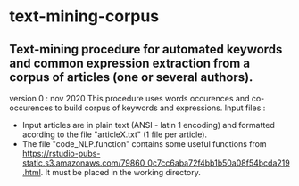 # text-mining-corpus
Text-mining procedure for automated keywords and common expression extraction from a corpus of articles (one or several authors).
--------------------------------------------------------------------------------------------------------------------------------
version 0 : nov 2020
This procedure uses words occurences and co-occurences to build corpus of keywords and expressions.
Input files :
- Input articles are in plain text (ANSI - latin 1 encoding) and formatted acording to the file "articleX.txt" (1 file per article).
- The file "code_NLP.function" contains some useful functions from https://rstudio-pubs-static.s3.amazonaws.com/79860_0c7cc6aba72f4bb1b50a08f54bcda219.html. It must be placed in the working directory.

